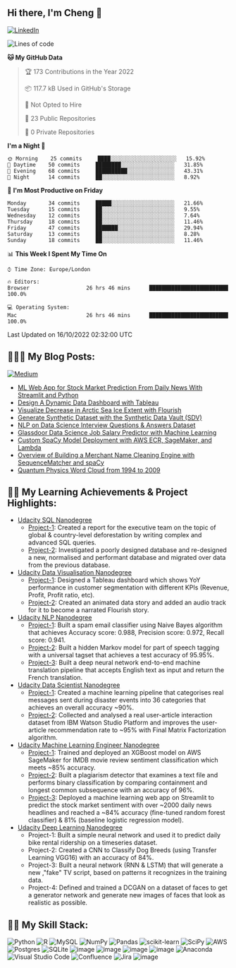 ## Hi there, I'm Cheng 👋 
[![LinkedIn](https://img.shields.io/badge/linkedin-%230077B5.svg?style=for-the-badge&logo=linkedin&logoColor=white)](https://www.linkedin.com/in/cheng-zhang-carson/)

<!--START_SECTION:waka-->
![Lines of code](https://img.shields.io/badge/From%20Hello%20World%20I%27ve%20Written-2%20Million%20lines%20of%20code-blue)

**🐱 My GitHub Data** 

> 🏆 173 Contributions in the Year 2022
 > 
> 📦 117.7 kB Used in GitHub's Storage 
 > 
> 🚫 Not Opted to Hire
 > 
> 📜 23 Public Repositories 
 > 
> 🔑 0 Private Repositories  
 > 
**I'm a Night 🦉** 

```text
🌞 Morning    25 commits     ████░░░░░░░░░░░░░░░░░░░░░   15.92% 
🌆 Daytime    50 commits     ████████░░░░░░░░░░░░░░░░░   31.85% 
🌃 Evening    68 commits     ██████████░░░░░░░░░░░░░░░   43.31% 
🌙 Night      14 commits     ██░░░░░░░░░░░░░░░░░░░░░░░   8.92%

```
📅 **I'm Most Productive on Friday** 

```text
Monday       34 commits     █████░░░░░░░░░░░░░░░░░░░░   21.66% 
Tuesday      15 commits     ██░░░░░░░░░░░░░░░░░░░░░░░   9.55% 
Wednesday    12 commits     ██░░░░░░░░░░░░░░░░░░░░░░░   7.64% 
Thursday     18 commits     ██░░░░░░░░░░░░░░░░░░░░░░░   11.46% 
Friday       47 commits     ███████░░░░░░░░░░░░░░░░░░   29.94% 
Saturday     13 commits     ██░░░░░░░░░░░░░░░░░░░░░░░   8.28% 
Sunday       18 commits     ██░░░░░░░░░░░░░░░░░░░░░░░   11.46%

```


📊 **This Week I Spent My Time On** 

```text
⌚︎ Time Zone: Europe/London

🔥 Editors: 
Browser                  26 hrs 46 mins      █████████████████████████   100.0%

💻 Operating System: 
Mac                      26 hrs 46 mins      █████████████████████████   100.0%

```


 Last Updated on 16/10/2022 02:32:00 UTC
<!--END_SECTION:waka-->

## 🧑🏻‍🌾 My Blog Posts: 
[![Medium](https://img.shields.io/badge/Medium-12100E?style=for-the-badge&logo=medium&logoColor=white)](https://medium.com/@kyoto-cheng)
- [ML Web App for Stock Market Prediction From Daily News With Streamlit and Python](https://medium.com/swlh/build-a-ml-web-app-for-stock-market-prediction-from-daily-news-with-streamlit-and-python-7c4cf918d9b4)
- [Design A Dynamic Data Dashboard with Tableau](https://towardsdatascience.com/design-a-dynamic-data-dashboard-with-tableau-e78cb91af212)
- [Visualize Decrease in Arctic Sea Ice Extent with Flourish](https://towardsdatascience.com/a-visualization-of-decrease-in-arctic-sea-ice-extent-over-past-40-years-fb377bdf94a1)
- [Generate Synthetic Dataset with the Synthetic Data Vault (SDV)](https://medium.com/geekculture/generate-synthetic-dataset-with-the-synthetic-data-vault-sdv-26b564b8fe15)
- [NLP on Data Science Interview Questions & Answers Dataset](https://towardsdatascience.com/nlp-on-data-science-interview-questions-answers-dataset-5e7b31f749cf)
- [Glassdoor Data Science Job Salary Predictor with Machine Learning](https://medium.com/geekculture/data-science-job-salary-predictor-with-machine-learning-from-glassdoor-ad1ca38c6175)
- [Custom SpaCy Model Deployment with AWS ECR, SageMaker, and Lambda](https://towardsdatascience.com/a-custom-spacy-model-deployment-with-aws-ecr-sagemaker-lambda-72a488fe58)
- [Overview of Building a Merchant Name Cleaning Engine with SequenceMatcher and spaCy](https://towardsdatascience.com/an-overview-of-building-a-merchant-name-cleaning-engine-with-sequencematcher-and-spacy-9d8138b9aace)
- [Quantum Physics Word Cloud from 1994 to 2009](https://towardsdatascience.com/lets-generate-a-quantum-physics-word-cloud-from-1994-to-2009-d53ee1bf4825)

## 🧗🏻 My Learning Achievements & Project Highlights: 
- [Udacity SQL Nanodegree](https://graduation.udacity.com/confirm/GAFFAGZP)
  - [Project-1](https://github.com/kyoto-cheng/SQL-Analyze-Deforestation): Created a report for the executive team on the topic of global & country-level deforestation by writing complex and advanced SQL queries. 
  - [Project-2](https://github.com/kyoto-cheng/SQL-Design-New-PostgreSQL-Database): Investigated a poorly designed database and re-designed a new, normalised and performant database and migrated over data from the previous database.  
- [Udacity Data Visualisation Nanodegree](https://graduation.udacity.com/confirm/AD44QHWJ)
  - [Project-1](https://medium.com/towards-data-science/design-a-dynamic-data-dashboard-with-tableau-e78cb91af212): Designed a Tableau dashboard which shows YoY performance in customer segmentation with different KPIs (Revenue, Profit, Profit ratio, etc).
  - [Project-2](https://medium.com/towards-data-science/a-visualization-of-decrease-in-arctic-sea-ice-extent-over-past-40-years-fb377bdf94a1): Created an animated data story and added an audio track for it to become a narrated Flourish story. 
- [Udacity NLP Nanodegree](https://graduation.udacity.com/confirm/YSHK6MDV)
  - [Project-1](https://github.com/kyoto-cheng/Spam-Classifier-with-Naive-Bayes-Algorithm): Built a spam email classifier using Naive Bayes algorithm that achieves Accuracy score: 0.988, Precision score: 0.972, Recall score: 0.941.
  - [Project-2](https://github.com/kyoto-cheng/Hidden-Markov-Model-for-Part-of-Speech-Tagging): Built a hidden Markov model for part of speech tagging with a universal tagset that achieves a test accuracy of 95.95%. 
  - [Project-3](https://github.com/kyoto-cheng/NLP-Machine-Learning-Translation): Built a deep neural network end-to-end machine translation pipeline that accepts English text as input and return the French translation.  
- [Udacity Data Scientist Nanodegree](https://graduation.udacity.com/confirm/ZHLH4AAE)
  - [Project-1](https://github.com/kyoto-cheng/Machine-Learning-On-Disaster-Response-Project): Created a machine learning pipeline that categorises real messages sent during disaster events into 36 categories that achieves an overall accuracy ~90%. 
  - [Project-2](https://github.com/kyoto-cheng/IBM-Articles-Recommendation-with-Machine-Learning): Collected and analysed a real user-article interaction dataset from IBM Watson Studio Platform and improves the user-article recommendation rate to ~95% with Final Matrix Factorization algorithm. 
- [Udacity Machine Learning Engineer Nanodegree](https://graduation.udacity.com/confirm/PRYYR69M)
  - [Project-1](https://github.com/kyoto-cheng/LSTM-Sentiment-Analysis-with-AWS-SageMaker): Trained and deployed an XGBoost model on AWS SageMaker for IMDB movie review sentiment classification which meets ~85% accuracy.
  - [Project-2](https://github.com/kyoto-cheng/NLP-On-Plagiarism-Detection): Built a plagiarism detector that examines a text file and performs binary classification by comparing containment and longest common subsequence with an accuracy of 96%. 
  - [Project-3](https://medium.com/swlh/build-a-ml-web-app-for-stock-market-prediction-from-daily-news-with-streamlit-and-python-7c4cf918d9b4): Deployed a machine learning web app on Streamlit to predict the stock market sentiment with over ~2000 daily news headlines and reached a ~84% accuracy (fine-tuned random forest classifier) & 81% (baseline logistic regression model). 
- [Udacity Deep Learning Nanodegree](https://graduation.udacity.com/confirm/XKVJEVVR)
  - Project-1: Built a simple neural network and used it to predict daily bike rental ridership on a timeseries dataset.
  - Project-2: Created a CNN to Classify Dog Breeds (using Transfer Learning VGG16) with an accuracy of 84%. 
  - Project-3: Built a neural network (RNN & LSTM) that will generate a new ,"fake" TV script, based on patterns it recognizes in the training data.
  - Project-4: Defined and trained a DCGAN on a dataset of faces to get a generator network and generate new images of faces that look as realistic as possible. 

## 🥷🏻 My Skill Stack:
![Python](https://img.shields.io/badge/python-3670A0?style=for-the-badge&logo=python&logoColor=ffdd54)
![R](https://img.shields.io/badge/r-%23276DC3.svg?style=for-the-badge&logo=r&logoColor=white)
![MySQL](https://img.shields.io/badge/mysql-%2300f.svg?style=for-the-badge&logo=mysql&logoColor=white)
![NumPy](https://img.shields.io/badge/numpy-%23013243.svg?style=for-the-badge&logo=numpy&logoColor=white)
![Pandas](https://img.shields.io/badge/pandas-%23150458.svg?style=for-the-badge&logo=pandas&logoColor=white)
![scikit-learn](https://img.shields.io/badge/scikit--learn-%23F7931E.svg?style=for-the-badge&logo=scikit-learn&logoColor=white)
![SciPy](https://img.shields.io/badge/SciPy-%230C55A5.svg?style=for-the-badge&logo=scipy&logoColor=%white)
![AWS](https://img.shields.io/badge/AWS-%23FF9900.svg?style=for-the-badge&logo=amazon-aws&logoColor=white)
![Postgres](https://img.shields.io/badge/postgres-%23316192.svg?style=for-the-badge&logo=postgresql&logoColor=white)
![SQLite](https://img.shields.io/badge/sqlite-%2307405e.svg?style=for-the-badge&logo=sqlite&logoColor=white)
![image](https://img.shields.io/badge/Tableau-E97627?style=for-the-badge&logo=Tableau&logoColor=white)
![image](https://img.shields.io/badge/Colab-F9AB00?style=for-the-badge&logo=googlecolab&color=525252)
![image](https://img.shields.io/badge/Jupyter-F37626.svg?&style=for-the-badge&logo=Jupyter&logoColor=white)
![image](https://img.shields.io/badge/Streamlit-FF4B4B?style=for-the-badge&logo=Streamlit&logoColor=white)
![Anaconda](https://img.shields.io/badge/Anaconda-%2344A833.svg?style=for-the-badge&logo=anaconda&logoColor=white)
![Visual Studio Code](https://img.shields.io/badge/Visual%20Studio%20Code-0078d7.svg?style=for-the-badge&logo=visual-studio-code&logoColor=white)
![Confluence](https://img.shields.io/badge/confluence-%23172BF4.svg?style=for-the-badge&logo=confluence&logoColor=white)
![Jira](https://img.shields.io/badge/jira-%230A0FFF.svg?style=for-the-badge&logo=jira&logoColor=white)
![image](https://img.shields.io/badge/GitHub-100000?style=for-the-badge&logo=github&logoColor=white)
